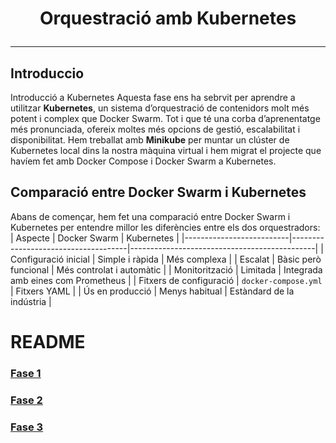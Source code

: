 # <p align="center"> Orquestració amb Kubernetes   </p>
------------
## Introduccio
Introducció a Kubernetes
Aquesta fase ens ha sebrvit per aprendre a utilitzar **Kubernetes**, un sistema d’orquestració de contenidors molt més potent i complex que Docker Swarm. Tot i que té una corba d’aprenentatge més pronunciada, ofereix moltes més opcions de gestió, escalabilitat i disponibilitat.
Hem treballat amb **Minikube** per muntar un clúster de Kubernetes local dins la nostra màquina virtual i hem migrat el projecte que havíem fet amb Docker Compose i Docker Swarm a Kubernetes.

## Comparació entre Docker Swarm i Kubernetes
Abans de començar, hem fet una comparació entre Docker Swarm i Kubernetes per entendre millor les diferències entre els dos orquestradors:
| Aspecte                  | Docker Swarm                        | Kubernetes                                   |
|--------------------------|-------------------------------------|----------------------------------------------|
| Configuració inicial     | Simple i ràpida                     | Més complexa                                 |
| Escalat                  | Bàsic però funcional                | Més controlat i automàtic                    |
| Monitorització           | Limitada                            | Integrada amb eines com Prometheus           |
| Fitxers de configuració  | `docker-compose.yml`               | Fitxers YAML                                 |
| Ús en producció          | Menys habitual                      | Estàndard de la indústria                    |




# README
### [Fase 1](https://github.com/miguelIH/Projecte-Github/blob/main/01_Projecte-Docker-Orquestradors-Basic/Fase_4_Orquestraci%C3%B3_amb_Kubernetes/Documentacio.md)
### [Fase 2](https://github.com/miguelIH/Projecte-Github/blob/main/01_Projecte-Docker-Orquestradors-Basic/Fase_2_Orquestraci%C3%B3_i_desplegament_amb_Docker_Swarm/Documentacio.md)
### [Fase 3](https://github.com/miguelIH/Projecte-Github/blob/main/01_Projecte-Docker-Orquestradors-Basic/Fase_3_Seguretat_a_Docker_Swarm/Documentacio.md)
